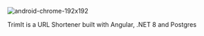 ![android-chrome-192x192](https://github.com/user-attachments/assets/971d1020-03c8-41af-8e71-1509e759dab2)

TrimIt is a URL Shortener built with Angular, .NET 8 and Postgres
